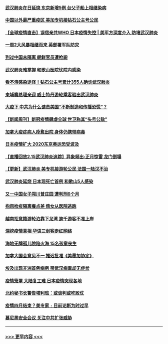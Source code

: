 #### [武汉肺炎在日延烧 东京新增5例 台父子船上相继染病](../pages/prog202/a102778538.md?t=02161802) 
#### [中国以外最严重疫区 美加专机接钻石公主号公民](../pages/prog202/a102778473.md?t=02161802) 
#### [【全球疫情直击】误信亲共WHO 日本疫情失控 | 美军方深度介入 防堵武汉肺炎](../pages/prog202/a102778478.md?t=02161802) 
#### [一周2大风暴相继而来 英部署军队防灾](../pages/prog202/a102778447.md?t=02161802) 
#### [到过中国未隔离 朝鲜官员遭枪毙](../pages/prog202/a102778383.md?t=02161802) 
#### [武汉肺炎难掌握 和歌山医院忧院内感染](../pages/prog202/a102778376.md?t=02161802) 
#### [看不清感染途径！钻石公主号累计355人确诊武汉肺炎](../pages/prog202/a102778335.md?t=02161802) 
#### [柬埔寨总理亲迎 威士特丹游轮乘客验出武汉肺炎](../pages/prog202/a102777842.md?t=02161802) 
#### [大疫下 中共为什么谴责美国“不断制造和传播恐慌”？](../pages/prog202/a102778285.md?t=02161802) 
#### [【新闻周刊】新冠疫情肆虐全球 世卫称其“头号公敌”](../pages/prog202/a102778196.md?t=02161802) 
#### [加拿大疫症病人痊愈出院 身体仍携带病毒](../pages/prog202/a102778061.md?t=02161802) 
#### [日本疫情扩大 2020东京奥运恐受波及](../pages/prog202/a102778049.md?t=02161802) 
#### [【直播回放2.15武汉肺炎追踪】异象频出:正月惊雷 龙门倒塌](../pages/prog202/a102777974.md?t=02161802) 
#### [【更新】武汉肺炎 美专机接游轮公民 法国一陆汉不治](../pages/prog202/a102770740.md?t=02161802) 
#### [武汉肺炎延烧 日本现死亡首例 和歌山5人感染](../pages/prog202/a102777815.md?t=02161802) 
#### [又一中国女子闯川普庄园 遭判刑6个月](../pages/prog202/a102777673.md?t=02161802) 
#### [抱怨检疫隔离餐点差 俄女从医院逃跑](../pages/prog202/a102777667.md?t=02161802) 
#### [越南拒意籍游轮泊靠下龙湾 逾千游客不准上岸](../pages/prog202/a102777646.md?t=02161802) 
#### [深挖疫情真相 华语三剑客走红网络](../pages/prog202/a102777624.md?t=02161802) 
#### [海地无牌孤儿院陷火海 15名孩童丧生](../pages/prog202/a102777620.md?t=02161802) 
#### [加拿大国会意见不一 推迟批准《美墨加协定》](../pages/prog202/a102777575.md?t=02161802) 
#### [埃及出现非洲首例病例 带武汉病毒却无症状](../pages/prog202/a102777559.md?t=02161802) 
#### [疫情笼罩 大陆复工难 日本疫情突现各地](../pages/prog202/a102777455.md?t=02161802) 
#### [北约秘书长警告塔利班：或谈判或吃败仗](../pages/prog202/a102777442.md?t=02161802) 
#### [疫情四月结束？美专家﹕目前论断为时过早](../pages/prog202/a102777248.md?t=02161802) 
#### [慕尼黑安全会议 关注中共扩张威胁](../pages/prog202/a102777254.md?t=02161802) 

----
#### [ >>> 更早内容 <<< ](../indexes/prog202-earlier.md)

